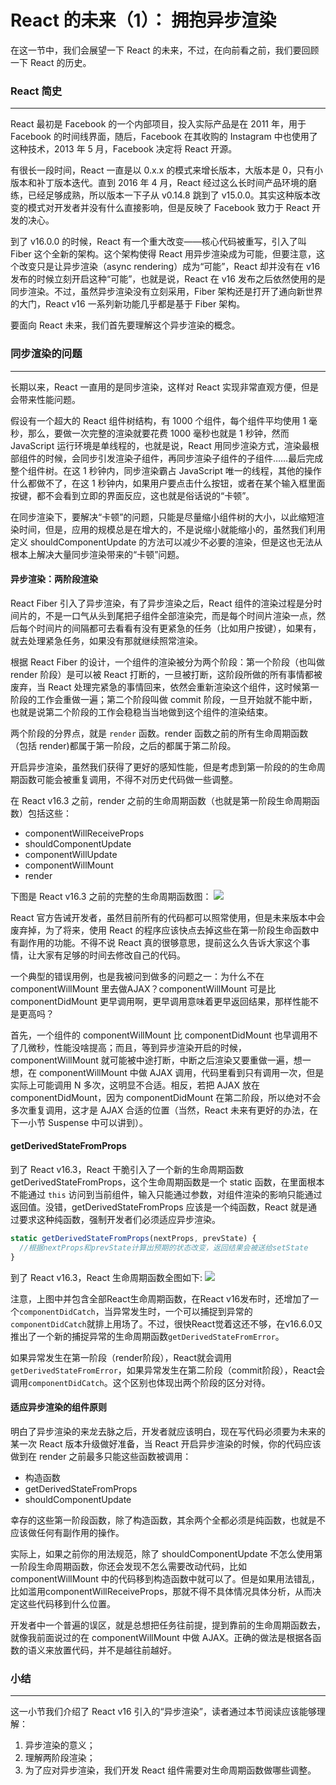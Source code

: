 # React 的未来（1）： 拥抱异步渲染

在这一节中，我们会展望一下 React 的未来，不过，在向前看之前，我们要回顾一下 React 的历史。

### React 简史
---
React 最初是 Facebook 的一个内部项目，投入实际产品是在 2011 年，用于 Facebook 的时间线界面，随后，Facebook 在其收购的 Instagram 中也使用了这种技术，2013 年 5 月，Facebook 决定将 React 开源。

有很长一段时间，React 一直是以 0.x.x 的模式来增长版本，大版本是 0，只有小版本和补丁版本迭代。直到 2016 年 4 月，React 经过这么长时间产品环境的磨练，已经足够成熟，所以版本一下子从 v0.14.8 跳到了 v15.0.0。其实这种版本改变的模式对开发者并没有什么直接影响，但是反映了 Facebook 致力于 React 开发的决心。

到了 v16.0.0 的时候，React 有一个重大改变——核心代码被重写，引入了叫 Fiber 这个全新的架构。这个架构使得 React 用异步渲染成为可能，但要注意，这个改变只是让异步渲染（async rendering）成为“可能”，React 却并没有在 v16 发布的时候立刻开启这种“可能”，也就是说，React 在 v16 发布之后依然使用的是同步渲染。不过，虽然异步渲染没有立刻采用，Fiber 架构还是打开了通向新世界的大门，React v16 一系列新功能几乎都是基于 Fiber 架构。

要面向 React 未来，我们首先要理解这个异步渲染的概念。

### 同步渲染的问题
---
长期以来，React 一直用的是同步渲染，这样对 React 实现非常直观方便，但是会带来性能问题。

假设有一个超大的 React 组件树结构，有 1000 个组件，每个组件平均使用 1 毫秒，那么，要做一次完整的渲染就要花费 1000 毫秒也就是 1 秒钟，然而 JavaScript 运行环境是单线程的，也就是说，React 用同步渲染方式，渲染最根部组件的时候，会同步引发渲染子组件，再同步渲染子组件的子组件……最后完成整个组件树。在这 1 秒钟内，同步渲染霸占 JavaScript 唯一的线程，其他的操作什么都做不了，在这 1 秒钟内，如果用户要点击什么按钮，或者在某个输入框里面按键，都不会看到立即的界面反应，这也就是俗话说的“卡顿”。

在同步渲染下，要解决“卡顿”的问题，只能是尽量缩小组件树的大小，以此缩短渲染时间，但是，应用的规模总是在增大的，不是说缩小就能缩小的，虽然我们利用定义 shouldComponentUpdate 的方法可以减少不必要的渲染，但是这也无法从根本上解决大量同步渲染带来的“卡顿”问题。

#### 异步渲染：两阶段渲染

React Fiber 引入了异步渲染，有了异步渲染之后，React 组件的渲染过程是分时间片的，不是一口气从头到尾把子组件全部渲染完，而是每个时间片渲染一点，然后每个时间片的间隔都可去看看有没有更紧急的任务（比如用户按键），如果有，就去处理紧急任务，如果没有那就继续照常渲染。

根据 React Fiber 的设计，一个组件的渲染被分为两个阶段：第一个阶段（也叫做 render 阶段）是可以被 React 打断的，一旦被打断，这阶段所做的所有事情都被废弃，当 React 处理完紧急的事情回来，依然会重新渲染这个组件，这时候第一阶段的工作会重做一遍；第二个阶段叫做 commit 阶段，一旦开始就不能中断，也就是说第二个阶段的工作会稳稳当当地做到这个组件的渲染结束。

两个阶段的分界点，就是 `render` 函数。render 函数之前的所有生命周期函数（包括 render)都属于第一阶段，之后的都属于第二阶段。

开启异步渲染，虽然我们获得了更好的感知性能，但是考虑到第一阶段的的生命周期函数可能会被重复调用，不得不对历史代码做一些调整。

在 React v16.3 之前，render 之前的生命周期函数（也就是第一阶段生命周期函数）包括这些：

* componentWillReceiveProps
* shouldComponentUpdate
* componentWillUpdate
* componentWillMount
* render
  
下图是 React v16.3 之前的完整的生命周期函数图：
![](https://img1.yixinfinance.com/wiki/images/1670f0f2d4d06575)

React 官方告诫开发者，虽然目前所有的代码都可以照常使用，但是未来版本中会废弃掉，为了将来，使用 React 的程序应该快点去掉这些在第一阶段生命函数中有副作用的功能。不得不说 React 真的很够意思，提前这么久告诉大家这个事情，让大家有足够的时间去修改自己的代码。

一个典型的错误用例，也是我被问到做多的问题之一：为什么不在 componentWillMount 里去做AJAX？componentWillMount 可是比 componentDidMount 更早调用啊，更早调用意味着更早返回结果，那样性能不是更高吗？

首先，一个组件的 componentWillMount 比 componentDidMount 也早调用不了几微秒，性能没啥提高；而且，等到异步渲染开启的时候，componentWillMount 就可能被中途打断，中断之后渲染又要重做一遍，想一想，在 componentWillMount 中做 AJAX 调用，代码里看到只有调用一次，但是实际上可能调用 N 多次，这明显不合适。相反，若把 AJAX 放在 componentDidMount，因为 componentDidMount 在第二阶段，所以绝对不会多次重复调用，这才是 AJAX 合适的位置（当然，React 未来有更好的办法，在下一小节 Suspense 中可以讲到）。

#### getDerivedStateFromProps

到了 React v16.3，React 干脆引入了一个新的生命周期函数 getDerivedStateFromProps，这个生命周期函数是一个 static 函数，在里面根本不能通过 `this` 访问到当前组件，输入只能通过参数，对组件渲染的影响只能通过返回值。没错，getDerivedStateFromProps 应该是一个纯函数，React 就是通过要求这种纯函数，强制开发者们必须适应异步渲染。

```jsx
static getDerivedStateFromProps(nextProps, prevState) {
  //根据nextProps和prevState计算出预期的状态改变，返回结果会被送给setState
}
```
到了 React v16.3，React 生命周期函数全图如下:
![](https://img1.yixinfinance.com/wiki/images/1670f0fc08e10440)

注意，上图中并包含全部React生命周期函数，在React v16发布时，还增加了一个`componentDidCatch`，当异常发生时，一个可以捕捉到异常的`componentDidCatch`就排上用场了。不过，很快React觉着这还不够，在v16.6.0又推出了一个新的捕捉异常的生命周期函数`getDerivedStateFromError`。

如果异常发生在第一阶段（render阶段），React就会调用`getDerivedStateFromError`，如果异常发生在第二阶段（commit阶段），React会调用`componentDidCatch`。这个区别也体现出两个阶段的区分对待。

#### 适应异步渲染的组件原则

明白了异步渲染的来龙去脉之后，开发者就应该明白，现在写代码必须要为未来的某一次 React 版本升级做好准备，当 React 开启异步渲染的时候，你的代码应该做到在 render 之前最多只能这些函数被调用：

* 构造函数
* getDerivedStateFromProps
* shouldComponentUpdate
  
幸存的这些第一阶段函数，除了构造函数，其余两个全都必须是纯函数，也就是不应该做任何有副作用的操作。

实际上，如果之前你的用法规范，除了 shouldComponentUpdate 不怎么使用第一阶段生命周期函数，你还会发现不怎么需要改动代码，比如 componentWillMount 中的代码移到构造函数中就可以了。但是如果用法错乱，比如滥用componentWillReceiveProps，那就不得不具体情况具体分析，从而决定这些代码移到什么位置。

开发者中一个普遍的误区，就是总想把任务往前提，提到靠前的生命周期函数去，就像我前面说过的在 componentWillMount 中做 AJAX。正确的做法是根据各函数的语义来放置代码，并不是越往前越好。

### 小结
---
这一小节我们介绍了 React v16 引入的“异步渲染”，读者通过本节阅读应该能够理解：

1. 异步渲染的意义；
2. 理解两阶段渲染；
3. 为了应对异步渲染，我们开发 React 组件需要对生命周期函数做哪些调整。
